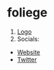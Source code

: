 # foliege

1. [Logo](https://cdn.discordapp.com/attachments/984966539499417661/985058820046876752/foliege_large_logo.png)
2. Socials:
  - [Website](https://foliege.com)
  - [Twitter](https://twitter.com/foliege)
